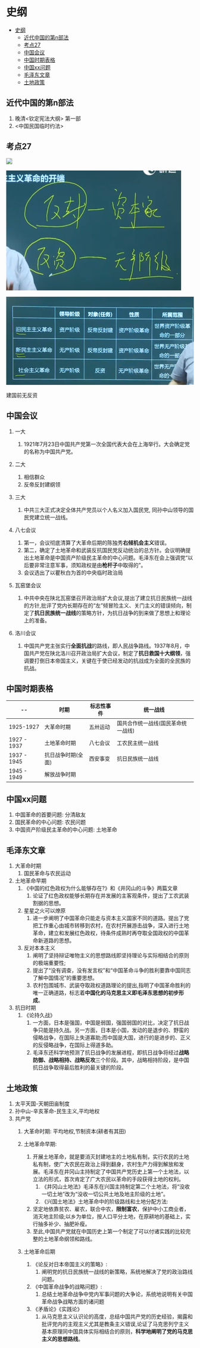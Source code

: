 # 史纲

- [史纲](#史纲)
  - [近代中国的第n部法](#近代中国的第n部法)
  - [考点27](#考点27)
  - [中国会议](#中国会议)
  - [中国时期表格](#中国时期表格)
  - [中国xx问题](#中国xx问题)
  - [毛泽东文章](#毛泽东文章)
  - [土地政策](#土地政策)

## 近代中国的第n部法

1. 晚清<钦定宪法大纲> 第一部
2. <中国民国临时约法>

## 考点27

<image style="height:400px; background-color:#CDDEC2" src="https://raw.githubusercontent.com/Logible/Image/main/note_image/20220913191801.png"/>

![20220913191828](https://raw.githubusercontent.com/Logible/Image/main/note_image/20220913191828.png)

![20220914152930](https://raw.githubusercontent.com/Logible/Image/main/note_image/20220914152930.png)

建国前无反资

## 中国会议

1. 一大
   1. 1921年7月23日中国共产党第一次全国代表大会在上海举行。大会确定党的名称为中国共产党。

2. 二大
   1. 相信群众
   2. 反帝反封建纲领
3. 三大
   1. 中共三大正式决定全体共产党员以个人名义加入国民党, 同孙中山领导的国民党建立统一战线。
4. 八七会议
   1. 第一，会议彻底清算了大革命后期的陈独秀**右倾机会主义**错误。
   2. 第二，确定了土地革命和武装反抗国民党反动统治的总方针。会议明确提出土地革命是中国资产阶级民主革命的中心问题。毛泽东在会上强调党“以后要非常注意军事，须知政权是由**枪杆子**中取得的”。
   3. 会议选出了以瞿秋白为首的中央临时政治局
5. 瓦窑堡会议
   1. 中共中央在陕北瓦窑堡召开政治局扩大会议,提出了建立抗日民族统一战线的方针,批评了党内长期存在的“左”倾冒险主义、关门主义的错误倾向，制定了**抗日民族统一战线**的策略方针，为抗日战争的到来做了思想上和理论上的准备。
6. 洛川会议
   1. 中国共产党主张实行**全面抗战**的路线，即人民战争路线。1937年8月，中国共产党在陕北洛川召开政治局扩大会议，制定了**抗日救国十大纲领**，强调要打倒日本帝国主义，关键在于使已经发动的抗战成为全面的全民族的抗战。

## 中国时期表格

--|时期|标志性事件|统一战线
--|--|--|--|
1925-1927|大革命时期|五卅运动|国共合作统一战线(国民革命统一战线)
1927 - 1937|土地革命时期|八七会议|工农民主统一战线
1937 - 1945|抗日战争时期(全面)|西安事变|抗日民族统一战线
1945 - 1949|解放战争时期

## 中国xx问题

1. 中国革命的首要问题: 分清敌友
2. 国民革命的中心问题: 农民问题
3. 中国资产阶级民主革命的中心问题: 土地革命

## 毛泽东文章

1. 大革命时期
   1. 国民革命与农民运动
2. 土地革命早期
   1. 《中国的红色政权为什么能够存在?》和《井冈山的斗争》两篇文章
      1. 论证了红色政权能够长期存在并发展的主客观条件，提出了工农武装割据的思想。
   2. 星星之火可以燎原
      1. 进一步阐明了中国革命只能走与资本主义国家不同的道路。提出了党把工作重心由城市转移到农村，在农村开展游击战争，深入进行土地革命，建立和发展红色政权，待条件成熟时再夺取全国政权的中国革命新道路的思想。
   3. 反对本本主义
      1. 阐明了坚持辩证唯物主义的思想路线即坚持理论与实际相结合的原则的极端重要性;
      2. 提出了“没有调查，没有发言权”和“中国革命斗争的胜利要靠中国同志了解中国情况”的重要思想。
      3. 农村包围城市、武装夺取政权道路理论的提出,指明了中国革命胜利的唯一正确道路，标志着**中国化的马克思主义即毛泽东思想的初步形成**。
3. 抗日时期
   1. 《论持久战》
      1. 一方面，日本是强国，中国是弱国，强国弱国的对比，决定了抗日战争只能是持久战。另一方面，日本是小国，发动的是退步的、野蛮的侵略战争，在国际上失道寡助;而中国是大国，进行的是进步的、正义的反侵略战争，在国际上得道多助。
      2. 毛泽东还科学地预测了抗日战争的发展进程，即抗日战争将经过**战略防御、战略相持、战略反攻**三个阶段。其中，战略相持阶段，是中国抗日战争取得最后胜利的最关键的阶段。

## 土地政策

1. 太平天国-天朝田亩制度
2. 孙中山-辛亥革命-民生主义,平均地权
3. 共产党
   1. 大革命时期: 平均地权,节制资本(耕者有其田)
   2. 土地革命早期:
      1. 开展土地革命，就是要消灭封建地主的土地私有制，实行农民的土地私有制，使广大农民在政治上得到翻身，农村生产力得到解放和发展。毛泽东在井冈山主持制定了中国共产党历史上第一个土地法，以立法的形式，首次肯定了广大农民以革命的手段获得土地的权利。
         1. 《井冈山土地法》毛泽东在兴国主持制定第二个土地法，将“没收一切土地”改为“没收一切公共土地及地主阶级的土地”。
         2. 《兴国土地法》土地革命中的阶级路线和土地分配方法:
      2. 坚定地依靠贫农、雇农，联合中农，**限制富农**，保护中小工商业者，消灭地主阶级;以乡为单位，按人口平分土地，在原耕地的基础上，实行抽多补少、抽肥补瘦。
      3. 至此,中国共产党就在中国历史上第一个制定了可以付诸实践的比较完整的土地革命纲领和路线。

   3. 土地革命后期
      1. 《论反对日本帝国主义的策略》:
         1. 阐明党的抗日民族统一战线的新策略，系统地解决了党的政治路线问题。
      2. 《中国革命战争的战略问题》:
         1. 总结土地革命战争中党内军事问题的大争论，系统地说明有关中国革命战争战略方面的诸问题
      3. 《矛盾论》《实践论》
         1. 从马克思主义认识论的高度，总结中国共产党的历史经验，揭露和批评党内的主观主义尤其是教条主义错误,论证了马克思列宁主义基本原理同中国具体实际相结合的原则，**科学地阐明了党的马克思主义的思想路线**。
